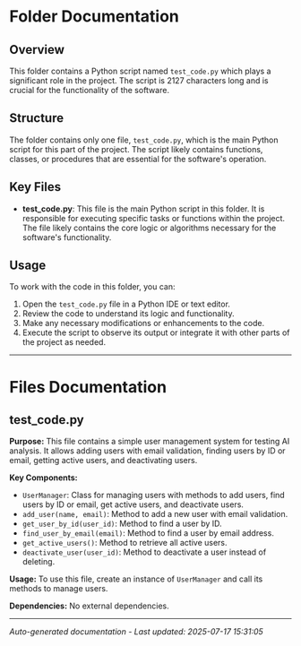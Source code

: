 # Folder Documentation

## Overview
This folder contains a Python script named `test_code.py` which plays a significant role in the project. The script is 2127 characters long and is crucial for the functionality of the software.

## Structure
The folder contains only one file, `test_code.py`, which is the main Python script for this part of the project. The script likely contains functions, classes, or procedures that are essential for the software's operation.

## Key Files
- **test_code.py**: This file is the main Python script in this folder. It is responsible for executing specific tasks or functions within the project. The file likely contains the core logic or algorithms necessary for the software's functionality.

## Usage
To work with the code in this folder, you can:
1. Open the `test_code.py` file in a Python IDE or text editor.
2. Review the code to understand its logic and functionality.
3. Make any necessary modifications or enhancements to the code.
4. Execute the script to observe its output or integrate it with other parts of the project as needed.

---

# Files Documentation

## test_code.py

**Purpose:** This file contains a simple user management system for testing AI analysis. It allows adding users with email validation, finding users by ID or email, getting active users, and deactivating users.

**Key Components:**
- `UserManager`: Class for managing users with methods to add users, find users by ID or email, get active users, and deactivate users.
- `add_user(name, email)`: Method to add a new user with email validation.
- `get_user_by_id(user_id)`: Method to find a user by ID.
- `find_user_by_email(email)`: Method to find a user by email address.
- `get_active_users()`: Method to retrieve all active users.
- `deactivate_user(user_id)`: Method to deactivate a user instead of deleting.

**Usage:** To use this file, create an instance of `UserManager` and call its methods to manage users.

**Dependencies:** No external dependencies.

---
*Auto-generated documentation - Last updated: 2025-07-17 15:31:05*
